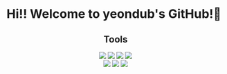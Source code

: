 # Hi!! Welcome to yeondub's GitHub!👋 



<div align=center>
    
## Tools

<img src="https://img.shields.io/badge/react-20232a.svg?style=for-the-badge&logo=react&logoColor=white"/>
    <img src="https://img.shields.io/badge/node.js-6DA55F?style=for-the-badge&logo=node.js&logoColor=white"/> 
    <img src="https://img.shields.io/badge/github-181717?style=for-the-badge&logo=github&logoColor=white"/>
    <img src="https://img.shields.io/badge/unity-%23000000.svg?style=for-the-badge&logo=unity&logoColor=white"/>


</div>
    
<div align=center>
 <img src="https://img.shields.io/badge/javascript-%23323330.svg?style=for-the-badge&logo=javascript&logoColor=%23F7DF1E"/>
    <img src="https://img.shields.io/badge/c++-%2300599C.svg?style=for-the-badge&logo=c%2B%2B&logoColor=white"/>
    <img src="https://img.shields.io/badge/python-3670A0?style=for-the-badge&logo=python&logoColor=ffdd54"/>
  </div>

